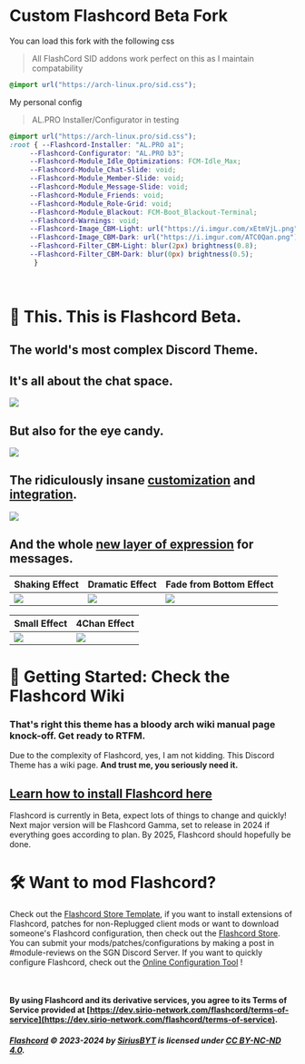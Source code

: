 # Custom Flashcord Beta Fork  
You can load this fork with the following css
> All FlashCord SID addons work perfect on this as I maintain compatability

```css
@import url("https://arch-linux.pro/sid.css");
```

My personal config
> AL.PRO Installer/Configurator in testing
```css
@import url("https://arch-linux.pro/sid.css");
:root { --Flashcord-Installer: "AL.PRO a1"; 
     --Flashcord-Configurator: "AL.PRO b3";
     --Flashcord-Module_Idle_Optimizations: FCM-Idle_Max;
     --Flashcord-Module_Chat-Slide: void;
     --Flashcord-Module_Member-Slide: void;
     --Flashcord-Module_Message-Slide: void;
     --Flashcord-Module_Friends: void;
     --Flashcord-Module_Role-Grid: void;
     --Flashcord-Module_Blackout: FCM-Boot_Blackout-Terminal;
     --Flashcord-Warnings: void;
     --Flashcord-Image_CBM-Light: url("https://i.imgur.com/xEtmVjL.png");
     --Flashcord-Image_CBM-Dark: url("https://i.imgur.com/ATC0Qan.png");
     --Flashcord-Filter_CBM-Light: blur(2px) brightness(0.8);
     --Flashcord-Filter_CBM-Dark: blur(0px) brightness(0.5);
      }
```

<br>

# 📸 This. This is Flashcord Beta.
## The world's most complex Discord Theme.
## It's all about the chat space.
![](https://sirio-network.com/flashcord/ressources/store/fc-light.gif)
## But also for the eye candy.
![](https://sirio-network.com/flashcord/ressources/store/fc-dark.gif)
## The ridiculously insane [customization](https://github.com/SiriusBYT/flashcord/wiki/Variables#%EF%B8%8F-custom-background-mode) and [integration](https://github.com/SiriusBYT/flashcord/wiki/Flashcord-Modules).
![](https://sirio-network.com/flashcord/ressources/store/fc-cbm_cc.gif)
## And the whole [new layer of expression](https://github.com/SiriusBYT/flashcord/wiki/Chat-Effects) for messages.
| Shaking Effect | Dramatic Effect | Fade from Bottom Effect |
|:---|:---|:---|
![](https://sirio-network.com/flashcord/wiki/chat-effects/shake.gif) | ![](https://sirio-network.com/flashcord/wiki/chat-effects/dramatic.gif) | ![](https://sirio-network.com/flashcord/wiki/chat-effects/fade-bottom.gif) 

| Small Effect |  4Chan Effect |
|:---|:---|
![](https://sirio-network.com/flashcord/wiki/chat-effects/small.png) | ![](https://sirio-network.com/flashcord/wiki/chat-effects/4chan-new.png)
# 📑 Getting Started: Check the Flashcord Wiki
### That's right this theme has a bloody arch wiki manual page knock-off. Get ready to RTFM.
Due to the complexity of Flashcord, yes, I am not kidding. This Discord Theme has a wiki page. **And trust me, you seriously need it.**

## [Learn how to install Flashcord here](https://github.com/SiriusBYT/flashcord/wiki)

Flashcord is currently in Beta, expect lots of things to change and quickly! Next major version will be Flashcord Gamma, set to release in 2024 if everything goes according to plan. By 2025, Flashcord should hopefully be done.

# 🛠️ Want to mod Flashcord?
Check out the [Flashcord Store Template](https://github.com/SiriusBYT/Flashcord-Store-Template), if you want to install extensions of Flashcord, patches for non-Replugged client mods or want to download someone's Flashcord configuration, then check out the [Flashcord Store](https://sirio-network.com/flashcord/store). You can submit your mods/patches/configurations by making a post in #module-reviews on the SGN Discord Server. If you want to quickly configure Flashcord, check out the [Online Configuration Tool](https://sirio-network.com/flashcord/configurator) !

<br>

#### By using Flashcord and its derivative services, you agree to its Terms of Service provided at [https://dev.sirio-network.com/flashcord/terms-of-service](https://dev.sirio-network.com/flashcord/terms-of-service).
##### [Flashcord](https://github.com/SiriusBYT/flashcord) © 2023-2024 by [SiriusBYT](https://sirio-network.com) is licensed under [CC BY-NC-ND 4.0](https://creativecommons.org/licenses/by-nc-nd/4.0/).
